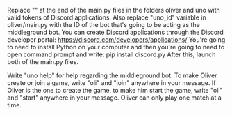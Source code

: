 Replace "<Your Token Goes Here>" at the end of the main.py files in the folders oliver and uno with valid tokens of Discord applications.
Also replace "uno_id" variable in oliver/main.py with the ID of the bot that's going to be acting as the middleground bot.
You can create Discord applications through the Discord developer portal: https://discord.com/developers/applications/ 
You're going to need to install Python on your computer and then you're going to need to open command prompt and write: pip install discord.py
After this, launch both of the main.py files.

Write "uno help" for help regarding the middleground bot.
To make Oliver create or join a game, write "oli" and "join" anywhere in your message.
If Oliver is the one to create the game, to make him start the game, write "oli" and "start" anywhere in your message.
Oliver can only play one match at a time.

